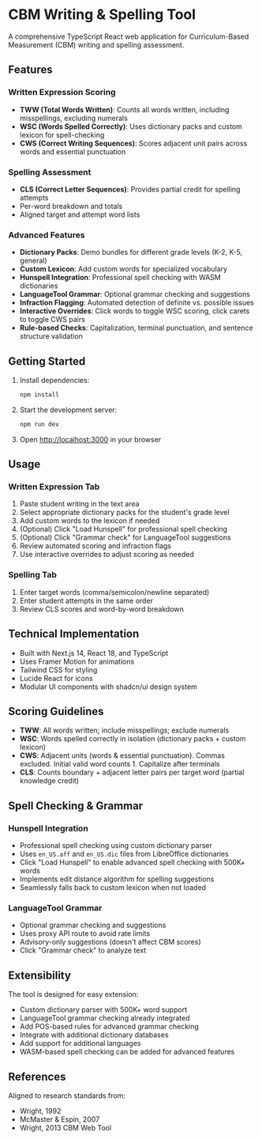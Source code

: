 # CBM Writing & Spelling Tool

A comprehensive TypeScript React web application for Curriculum-Based Measurement (CBM) writing and spelling assessment.

## Features

### Written Expression Scoring
- **TWW (Total Words Written)**: Counts all words written, including misspellings, excluding numerals
- **WSC (Words Spelled Correctly)**: Uses dictionary packs and custom lexicon for spell-checking
- **CWS (Correct Writing Sequences)**: Scores adjacent unit pairs across words and essential punctuation

### Spelling Assessment
- **CLS (Correct Letter Sequences)**: Provides partial credit for spelling attempts
- Per-word breakdown and totals
- Aligned target and attempt word lists

### Advanced Features
- **Dictionary Packs**: Demo bundles for different grade levels (K-2, K-5, general)
- **Custom Lexicon**: Add custom words for specialized vocabulary
- **Hunspell Integration**: Professional spell checking with WASM dictionaries
- **LanguageTool Grammar**: Optional grammar checking and suggestions
- **Infraction Flagging**: Automated detection of definite vs. possible issues
- **Interactive Overrides**: Click words to toggle WSC scoring, click carets to toggle CWS pairs
- **Rule-based Checks**: Capitalization, terminal punctuation, and sentence structure validation

## Getting Started

1. Install dependencies:
   ```bash
   npm install
   ```

2. Start the development server:
   ```bash
   npm run dev
   ```

3. Open [http://localhost:3000](http://localhost:3000) in your browser

## Usage

### Written Expression Tab
1. Paste student writing in the text area
2. Select appropriate dictionary packs for the student's grade level
3. Add custom words to the lexicon if needed
4. (Optional) Click "Load Hunspell" for professional spell checking
5. (Optional) Click "Grammar check" for LanguageTool suggestions
6. Review automated scoring and infraction flags
7. Use interactive overrides to adjust scoring as needed

### Spelling Tab
1. Enter target words (comma/semicolon/newline separated)
2. Enter student attempts in the same order
3. Review CLS scores and word-by-word breakdown

## Technical Implementation

- Built with Next.js 14, React 18, and TypeScript
- Uses Framer Motion for animations
- Tailwind CSS for styling
- Lucide React for icons
- Modular UI components with shadcn/ui design system

## Scoring Guidelines

- **TWW**: All words written; include misspellings; exclude numerals
- **WSC**: Words spelled correctly in isolation (dictionary packs + custom lexicon)
- **CWS**: Adjacent units (words & essential punctuation). Commas excluded. Initial valid word counts 1. Capitalize after terminals
- **CLS**: Counts boundary + adjacent letter pairs per target word (partial knowledge credit)

## Spell Checking & Grammar

### Hunspell Integration
- Professional spell checking using custom dictionary parser
- Uses `en_US.aff` and `en_US.dic` files from LibreOffice dictionaries
- Click "Load Hunspell" to enable advanced spell checking with 500K+ words
- Implements edit distance algorithm for spelling suggestions
- Seamlessly falls back to custom lexicon when not loaded

### LanguageTool Grammar
- Optional grammar checking and suggestions
- Uses proxy API route to avoid rate limits
- Advisory-only suggestions (doesn't affect CBM scores)
- Click "Grammar check" to analyze text

## Extensibility

The tool is designed for easy extension:
- Custom dictionary parser with 500K+ word support
- LanguageTool grammar checking already integrated
- Add POS-based rules for advanced grammar checking
- Integrate with additional dictionary databases
- Add support for additional languages
- WASM-based spell checking can be added for advanced features

## References

Aligned to research standards from:
- Wright, 1992
- McMaster & Espin, 2007  
- Wright, 2013
CBM Web Tool
